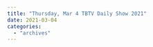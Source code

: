 ```yaml
---
title: "Thursday, Mar 4 TBTV Daily Show 2021"
date: 2021-03-04
categories: 
  - "archives"
---
```



